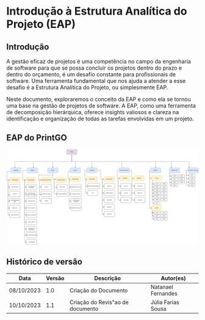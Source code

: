 # Introdução à Estrutura Analítica do Projeto (EAP)

## Introdução

A gestão eficaz de projetos é uma competência no campo da engenharia de software para que se possa concluir os projetos dentro do prazo e dentro do orçamento, é um desafio constante para profissionais de software. Uma ferramenta fundamental que nos ajuda a atender a esse desafio é a Estrutura Analítica do Projeto, ou simplesmente EAP.

Neste documento, exploraremos o conceito da EAP e como ela se tornou uma base na gestão de projetos de software. A EAP, como uma ferramenta de decomposição hierárquica, oferece insights valiosos e clareza na identificação e organização de todas as tarefas envolvidas em um projeto.

## EAP do PrintGO

![eap 1.0](../assets/gestao-projeto/eap.png)

## Histórico de versão
| Data | Versão | Descrição | Autor(es) |
| ---- | ---- | ---- | ---- |
| 08/10/2023 | 1.0 | Criação do Documento | Natanael Fernandes|
| 10/10/2023 | 1.1 | Criação do Revis"ao de documento | Júlia Farias Sousa|